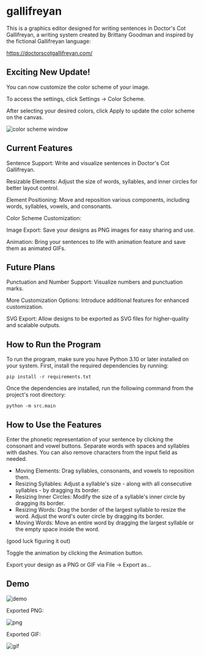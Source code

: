 # gallifreyan
This is a graphics editor designed for writing sentences in Doctor's Cot Gallifreyan, a writing system created by Brittany Goodman and inspired by the fictional Gallifreyan language:

https://doctorscotgallifreyan.com/ 

## Exciting New Update!
You can now customize the color scheme of your image.

To access the settings, click Settings → Color Scheme.

After selecting your desired colors, click Apply to update the color scheme on the canvas.

![color scheme window](https://www.dropbox.com/scl/fi/bb6a0jijm4cfkiwk151wu/color_scheme_window.png?rlkey=chexgnzkg8cd2laz1dilx2jgx&st=hxvl65tr&dl=0)

## Current Features
Sentence Support: Write and visualize sentences in Doctor's Cot Gallifreyan.

Resizable Elements: Adjust the size of words, syllables, and inner circles for better layout control.

Element Positioning: Move and reposition various components, including words, syllables, vowels, and consonants.

Color Scheme Customization: 

Image Export: Save your designs as PNG images for easy sharing and use.

Animation: Bring your sentences to life with animation feature and save them as animated GIFs.

## Future Plans
Punctuation and Number Support: Visualize numbers and punctuation marks.

More Customization Options: Introduce additional features for enhanced customization.

SVG Export: Allow designs to be exported as SVG files for higher-quality and scalable outputs.

## How to Run the Program

To run the program, make sure you have Python 3.10 or later installed on your system. First, install the required dependencies by running:
```
pip install -r requirements.txt
```
Once the dependencies are installed, run the following command from the project's root directory:
```
python -m src.main
```
## How to Use the Features
Enter the phonetic representation of your sentence by clicking the consonant and vowel buttons. Separate words with spaces and syllables with dashes. You can also remove characters from the input field as needed.

- Moving Elements: Drag syllables, consonants, and vowels to reposition them.
- Resizing Syllables: Adjust a syllable's size - along with all consecutive syllables - by dragging its border.
- Resizing Inner Circles: Modify the size of a syllable's inner circle by dragging its border.
- Resizing Words: Drag the border of the largest syllable to resize the word. Adjust the word's outer circle by dragging its border.
- Moving Words: Move an entire word by dragging the largest syllable or the empty space inside the word.

(good luck figuring it out)

Toggle the animation by clicking the Animation button.

Export your design as a PNG or GIF via File → Export as...

## Demo
![demo](https://www.dropbox.com/scl/fi/0hb3cidfjwxuaw5auudpo/demo.gif?rlkey=vyqro9jaynuhmwuqnja5i8nzj&st=djeu6w25&dl=0)

Exported PNG:

![png](https://www.dropbox.com/scl/fi/mabc7q3cv2u895xiio4sw/its_a_big_universe.png?rlkey=jyakyek6o14f5cf08367t1fb1&st=i6wnczmn&dl=0)

Exported GIF:

![gif](https://www.dropbox.com/scl/fi/btrxnlw3duwsec2kw8x3v/its_a_big_universe.gif?rlkey=0883gegfn3m3rgw7ogc5lqht3&st=syc6bwox&dl=0)

